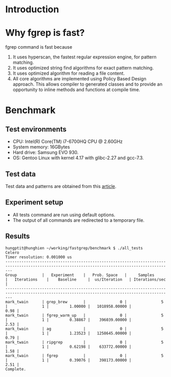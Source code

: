 # Introduction

# Why fgrep is fast? #

fgrep command is fast because

1. It uses hyperscan, the fastest regular expression engine, for pattern matching.
2. It uses optimized string find algorithms for exact pattern matching.
3. It uses optimized algorithm for reading a file content.
4. All core algorithms are implemented using Policy Based Design approach. This allows compiler to generated classes and to provide an opportunity to inline methods and functions at compile time.

# Benchmark #

## Test environments ##
* CPU: Intel(R) Core(TM) i7-6700HQ CPU @ 2.60GHz
* System memory: 16GBytes
* Hard drive: Samsung EVO 930.
* OS: Gentoo Linux with kernel 4.17 with glibc-2.27 and gcc-7.3.

## Test data ##

Test data and patterns are obtained from this [article](https://rust-leipzig.github.io/regex/2017/03/28/comparison-of-regex-engines/).

## Experiment setup ##

* All tests command are run using default options.
* The output of all commands are redirected to a temporary file.

## Results ##
``` text
hungptit@hunghien ~/working/fastgrep/benchmark $ ./all_tests
Celero
Timer resolution: 0.001000 us
-----------------------------------------------------------------------------------------------------------------------------------------------
Group           |   Experiment    |   Prob. Space   |     Samples     |   Iterations    |    Baseline     |  us/Iteration   | Iterations/sec  |
-----------------------------------------------------------------------------------------------------------------------------------------------
mark_twain      | grep_brew       |               0 |               5 |               1 |         1.00000 |   1018958.00000 |            0.98 |
mark_twain      | fgrep_warm_up   |               0 |               5 |               1 |         0.38867 |    396039.00000 |            2.53 |
mark_twain      | ag              |               0 |               5 |               1 |         1.23523 |   1258645.00000 |            0.79 |
mark_twain      | ripgrep         |               0 |               5 |               1 |         0.62198 |    633772.00000 |            1.58 |
mark_twain      | fgrep           |               0 |               5 |               1 |         0.39076 |    398173.00000 |            2.51 |
Complete.
```
